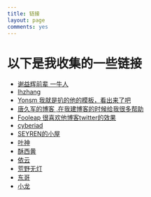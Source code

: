 ```yaml
---
title: 链接
layout: page
comments: yes
---
```


# 以下是我收集的一些链接  
  
  
- <a href="http://yihui.name/cn/" target="_blank">谢益辉前辈 一牛人</a> 
- <a href="http://lhzhang.com/archive.html" target="_blank">lhzhang</a>
- <a href="http://yonsm.net/" target="_blank">Yonsm 我就是扒的他的模板，看出来了吧 </a>
- <a href="http://tangjiujun.github.io/" target="_blank"> 唐久军的博客 ,在我建博客的时候给我很多帮助</a>
- <a href="http://blog.fooleap.org/" target="_blank">Fooleap 很喜欢他博客twitter的效果</a>
- <a href="http://cyberiad.ml/" target="_blank"> cyberiad </a>
- <a href="http://sann.me/" target="_blank"> SEYREN的小屋 </a>
- <a href="http://xwyam.github.com/" target="_blank"> 叶神 </a>
- <a href="http://www.imsuzie.com" target="_blank"> 酥西黄 </a>
- <a href="http://lilydjwg.is-programmer.com/" target="_blank"> 依云 </a>
- <a href="http://ihacklog.com/" target="_blank"> 荒野无灯 </a>
- <a href="http://ldwqh0.blog.163.com/" target="_blank"> 东哥 </a>
- <a href="http://www.cnblogs.com/xlong/" target="_blank"> 小龙 </a>
